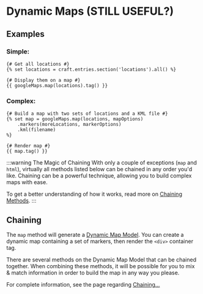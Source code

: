 # Dynamic Maps (STILL USEFUL?)

## Examples

### Simple:

```twig
{# Get all locations #}
{% set locations = craft.entries.section('locations').all() %}

{# Display them on a map #}
{{ googleMaps.map(locations).tag() }}
```

### Complex:

```twig
{# Build a map with two sets of locations and a KML file #}
{% set map = googleMaps.map(locations, mapOptions)
    .markers(moreLocations, markerOptions)
    .kml(filename)
%}

{# Render map #}
{{ map.tag() }}
```

:::warning The Magic of Chaining
With only a couple of exceptions (`map` and `html`), virtually all methods listed below can be chained in any order you'd like. Chaining can be a powerful technique, allowing you to build complex maps with ease.

 To get a better understanding of how it works, read more on [Chaining Methods](/maps/chaining/).
:::

## Chaining

The `map` method will generate a [Dynamic Map Model](/models/dynamic-map-model/). You can create a dynamic map containing a set of markers, then render the `<div>` container tag.

There are several methods on the Dynamic Map Model that can be chained together. When combining these methods, it will be possible for you to mix & match information in order to build the map in any way you please.

For complete information, see the page regarding [Chaining...](/maps/chaining/)

